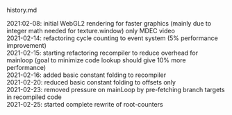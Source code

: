 history.md

2021:02-08: initial WebGL2 rendering for faster graphics (mainly due to integer math needed for texture.window) only MDEC video  
2021-02-14: refactoring cycle counting to event system (5% performance improvement)  
2021-02-15: starting refactoring recompiler to reduce overhead for mainloop (goal to minimize code lookup should give 10% more performance)  
2021-02-16: added basic constant folding to recompiler  
2021-02-20: reduced basic constant folding to offsets only  
2021-02-23: removed pressure on mainLoop by pre-fetching branch targets in recompiled code  
2021-02-25: started complete rewrite of root-counters